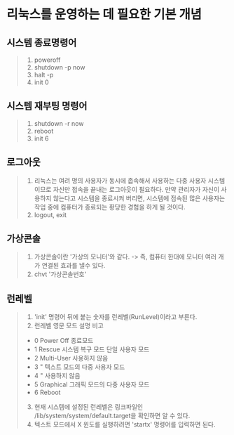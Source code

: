 리눅스를 운영하는 데 필요한 기본 개념
=====================================
## 시스템 종료명령어
>1. poweroff
>2. shutdown -p now
>3. halt -p
>4. init 0

## 시스템 재부팅 명령어
>1. shutdown -r now
>2. reboot
>3. init 6

## 로그아웃
> 1. 리눅스는 여려 명의 사용자가 동시에 좁속해서 사용하는 다중 사용자 시스템이므로 자신만 접속을 끝내는 로그아웃이 필요하다. 만약 관리자가 자신이 사용하지 않는다고 시스템을 종료시켜 버리면, 시스템에 접속된 많은 사용자는 작업 중에 컴퓨터가 종료되는 황당한 경험을 하게 될 것이다.
> 2. logout, exit

## 가상콘솔
> 1. 가상콘솔이란 '가상의 모니터'와 같다. -> 즉, 컴퓨터 한대에 모니터 여러 개가 연결된 효과를 낼수 있다.
> 2. chvt '가상콘솔번호'

## 런레벨
> 1. 'init' 명령어 뒤에 붙는 숫자를 런레벨(RunLevel)이라고 부른다.
> 2. 런레벨   영문 모드   설명                               비고
> - 0        Power Off   종료모드
> - 1        Rescue      시스템 복구 모드                   단일 사용자 모드
> - 2        Multi-User                                     사용하지 않음
> - 3         "          텍스트 모드의 다중 사용자 모드
> - 4         "                                             사용하지 않음
> - 5        Graphical   그래픽 모드의 다중 사용자 모드
> - 6        Reboot      
> 3. 현재 시스템에 설정된 런레벨은 링크파일인 /lib/system/system/default.target을 확인하면 알 수 있다.
> 4. 텍스트 모드에서 X 윈도를 실행하려면 'startx' 명령어를 입력하면 된다.



